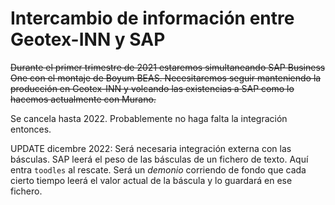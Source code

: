 # Intercambio de información entre Geotex-INN y SAP



~~Durante el primer trimestre de 2021 estaremos simultaneando SAP Business One con el montaje de Boyum BEAS. Necesitaremos seguir manteniendo la producción en Geotex-INN y volcando las existencias a SAP como lo hacemos actualmente con Murano.~~

Se cancela hasta 2022. Probablemente no haga falta la integración entonces.

UPDATE dicembre 2022: Será necesaria integración externa con las básculas. SAP leerá el peso de las básculas de un fichero de texto. Aquí entra `toodles` al rescate. Será un _demonio_ corriendo de fondo que cada cierto tiempo leerá el valor actual de la báscula y lo guardará en ese fichero.
